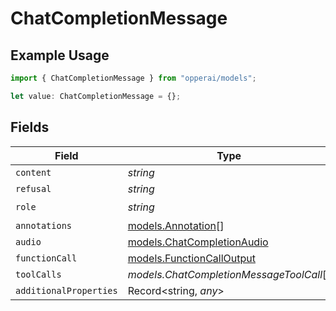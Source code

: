 # ChatCompletionMessage

## Example Usage

```typescript
import { ChatCompletionMessage } from "opperai/models";

let value: ChatCompletionMessage = {};
```

## Fields

| Field                                                          | Type                                                           | Required                                                       | Description                                                    |
| -------------------------------------------------------------- | -------------------------------------------------------------- | -------------------------------------------------------------- | -------------------------------------------------------------- |
| `content`                                                      | *string*                                                       | :heavy_minus_sign:                                             | N/A                                                            |
| `refusal`                                                      | *string*                                                       | :heavy_minus_sign:                                             | N/A                                                            |
| `role`                                                         | *string*                                                       | :heavy_check_mark:                                             | N/A                                                            |
| `annotations`                                                  | [models.Annotation](../models/annotation.md)[]                 | :heavy_minus_sign:                                             | N/A                                                            |
| `audio`                                                        | [models.ChatCompletionAudio](../models/chatcompletionaudio.md) | :heavy_minus_sign:                                             | N/A                                                            |
| `functionCall`                                                 | [models.FunctionCallOutput](../models/functioncalloutput.md)   | :heavy_minus_sign:                                             | N/A                                                            |
| `toolCalls`                                                    | *models.ChatCompletionMessageToolCall*[]                       | :heavy_minus_sign:                                             | N/A                                                            |
| `additionalProperties`                                         | Record<string, *any*>                                          | :heavy_minus_sign:                                             | N/A                                                            |